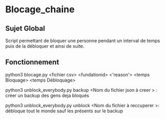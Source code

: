 Blocage_chaine
===

## Sujet Global

Script permettant de bloquer une personne pendant un interval de temps puis de la débloquer et ainsi de suite.

## Fonctionnement

python3 blocage.py \<fichier csv\> \<fundationid\> \<\'reason\'\> \<temps Bloquage\> \<temps Débloquage\>


python3 unblock_everybody.py backup \<Nom du fichier json à creer \> : créer un backup des gens deja bloqués

python3 unblock_everybody.py unblock \<Nom du fichier à reccuperer \>: débloque tout le monde sauf les présents sur le backup

